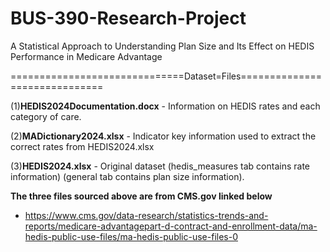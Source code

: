 # BUS-390-Research-Project
A Statistical Approach to Understanding Plan Size and Its Effect on HEDIS Performance in Medicare Advantage

==============================Dataset=Files==============================

(1)**HEDIS2024Documentation.docx** - Information on HEDIS rates and each category of care.

(2)**MADictionary2024.xlsx** - Indicator key information used to extract the correct rates from HEDIS2024.xlsx

(3)**HEDIS2024.xlsx** - Original dataset (hedis_measures tab contains rate information) (general tab contains plan size information).

**The three files sourced above are from CMS.gov linked below**
- https://www.cms.gov/data-research/statistics-trends-and-reports/medicare-advantagepart-d-contract-and-enrollment-data/ma-hedis-public-use-files/ma-hedis-public-use-files-0
